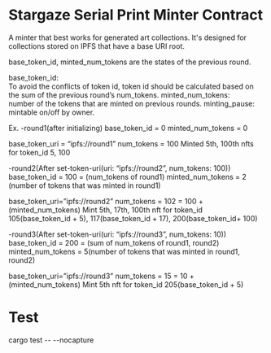 # Stargaze Serial Print Minter Contract

A minter that best works for generated art collections. It's designed for collections stored on IPFS that have a base URI root.

base_token_id, minted_num_tokens are the states of the previous round.

base_token_id:  
 To avoid the conflicts of token id, token id should be calculated
based on the sum of the previous round’s num_tokens.
minted_num_tokens:  
 number of the tokens that are minted on previous rounds.
minting_pause:
mintable on/off by owner.

Ex.
-round1(after initializing)
base_token_id = 0
minted_num_tokens = 0

base_token_uri = “ipfs://round1”
num_tokens = 100
Minted 5th, 100th nfts for token_id 5, 100

-round2(After set-token-uri(uri: “ipfs://round2”, num_tokens: 100))
base_token_id = 100 = (num_tokens of round1)
minted_num_tokens = 2 (number of tokens that was minted in round1)

base_token_uri=”ipfs://round2”
num_tokens = 102 = 100 + (minted_num_tokens)
Mint 5th, 17th, 100th nft for token_id 105(base_token_id + 5), 117(base_token_id + 17), 200(base_token_id+ 100)

-round3(After set-token-uri(uri: “ipfs://round3”, num_tokens: 10))
base_token_id = 200 = (sum of num_tokens of round1, round2)
minted_num_tokens = 5(number of tokens that was minted in round1, round2)

base_token_uri=”ipfs://round3”
num_tokens = 15 = 10 + (minted_num_tokens)
Mint 5th nft for token_id 205(base_token_id + 5)

# Test
cargo test -- --nocapture
